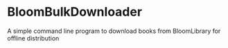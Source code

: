 # BloomBulkDownloader
A simple command line program to download books from BloomLibrary for offline distribution
